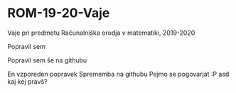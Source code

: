 # ROM-19-20-Vaje
Vaje pri predmetu Računalniška orodja v matematiki, 2019-2020

Popravil sem

Popravil sem še na githubu

En vzporeden popravek
Sprememba na githubu
Pejmo se pogovarjat :P
asd
kaj kej pravš?
